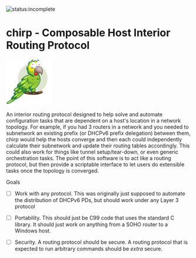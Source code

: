 ![status:incomplete](https://img.shields.io/badge/status-incomplete-red)

# chirp - Composable Host Interior Routing Protocol
<img src="misc/logo.png" width="25%" height="25%">

An interior routing protocol designed to help solve and automate configuration tasks that are dependent on a host's location in a network topology.  For example, if you had 3 routers in a network and you needed to subnetwork an existing prefix (or DHCPv6 prefix delegation) between them, chirp would help the hosts converge and then each could independently calculate their subnetwork and update their routing tables accordingly.  This could also work for things like tunnel setup/tear-down, or even generic orchestration tasks.  The point of this software is to act like a routing protocol, but then provide a scriptable interface to let users do extensible tasks once the topology is converged.

Goals
- [ ] Work with any protocol.  This was originally just supposed to automate the distribution of DHCPv6 PDs, but should work under any Layer 3 protocol
- [ ] Portability.  This should just be C99 code that uses the standard C library.  It should just work on anything from a SOHO router to a Windows host.
- [ ] Security.  A routing protocol should be secure.  A routing protocol that is expected to run arbitrary commands should be _extra_ secure.

